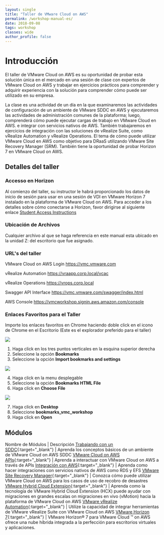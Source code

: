 ```yaml
---
layout: single
title: "Taller de VMware Cloud on AWS"
permalink: /workshop-manual-es/
date: 2018-09-08
tags: workshop
classes: wide
author_profile: false
---
```

# Introducción

El taller de VMware Cloud on AWS es su oportunidad de probar esta solución única en el mercado en una sesión de clase con expertos de VMware Cloud on AWS y trabajar en ejercicios prácticos para comprender y adquirir experiencia con la solución para comprender cómo puede ser utilizado en su empresa.

La clase es una actividad de un día en la que examinaremos las actividades de configuración de un ambiente de VMware SDDC en AWS y ejecutaremos las actividades de administración comunes de la plataforma; luego, comprenderá cómo puede ejecutar cargas de trabajo en VMware Cloud en AWS. e integrar con servicios nativos de AWS. También trabajaremos en ejercicios de integración con las soluciones de vRealize Suite, como vRealize Automation y vRealize Operations. El tema de cómo puede utilizar VMware Cloud en AWS como objetivo para DRaaS utilizando VMware Site Recovery Manager (SRM). También tiene la oportunidad de probar Horizon 7 en VMware Cloud on AWS.

## Detalles del taller

### Accesso en Horizon

Al comienzo del taller, su instructor le habrá proporcionado los datos de inicio de sesión para usar en una sesión de VDI en VMware Horizon 7 instalado en la plataforma de VMware Cloud on AWS. Para acceder a los detalles sobre cómo conectarse a Horizon, favor dirigirse al siguiente enlace [Student Access Instructions](https://vmc-field-team.github.io/student-access/)

### Ubicación de Archivos

Cualquier archivo al que se haga referencia en este manual esta ubicado en la unidad Z: del escritorio que fue asignado.

### URL's del taller

VMware Cloud on AWS Login <https://vmc.vmware.com>

vRealize Automation <https://vraapp.corp.local/vcac>

vRealize Operations <https://vrops.corp.local>

Swagger API Interface <https://vmc.vmware.com/swagger/index.html>

AWS Console <https://vmcworkshop.signin.aws.amazon.com/console>

### Enlaces Favoritos para el Taller

Importe los enlaces favoritos en Chrome haciendo doble click en el icono de Chrome en el Escritorio (Este es el explorador preferido para el taller)

![](https://s3-us-west-2.amazonaws.com/vmc-workshops-images/Workshop+Details/WorkshopDetails1.jpg)

1. Haga click en los tres puntos verticales en la esquina superior derecha
2. Seleccione la opción **Bookmarks**
3. Seleccione la opción **Import bookmarks and settings**

![](https://s3-us-west-2.amazonaws.com/vmc-workshops-images/Page-8-Image-2.png)

4. Haga click en la menu desplegable
5. Seleccione la opción **Bookmarks HTML File**
6. Haga click en **Choose File**

![](https://s3-us-west-2.amazonaws.com/vmc-workshops-images/Page-9-Image-4.png)

7. Haga click en **Desktop**
8. Seleccione **bookmarks_vmc_workshop**
9. Haga click en **Open**

## Módulos

Nombre de Módulos | Descripción
[Trabajando con un SDDC](https://vmc-field-team.github.io/labs-es/working-with-sddc-lab/){:target="_blank"} | Aprenda los conceptos básicos de un ambiente de VMware Cloud on AWS SDDC
[VMware Cloud on AWS APIs](https://vmc-field-team.github.io/labs-es/api-lab/){:target="_blank"} | Aprenda a interactuar con VMware Cloud on AWS a través de APIs
[Integración con AWS](https://vmc-field-team.github.io/labs-es/aws-integration-lab/){:target="_blank"} | Aprenda como hacer integraciones con servicios nativos de AWS como RDS y EFS
[VMware Site Recovery Manager](https://vmc-field-team.github.io/labs-es/srm-lab/){:target="_blank"} | Conozca cómo puede utilizar VMware Cloud on AWS para los casos de uso de recobro de desastres
[VMware Hybrid Cloud Extension](https://vmc-field-team.github.io/labs-es/hcx-lab/){:target="_blank"} | Aprenda como la tecnología de VMware Hybrid Cloud Extension (HCX) puede ayudar con migraciones en grandes escalas on migraciones en vivo (vMotion) hacia la plataforma de VMware Cloud on AWS
[VMware vRealize Automation](https://vmc-field-team.github.io/labs-es/vra-lab/){:target="_blank"} | Utilize la capacidad de integrar herramientas de VMware vRealize Suite con VMware Cloud on AWS
[VMware Horizon 7](https://vmc-field-team.github.io/labs-es/horizon-lab/){:target="_blank"} | VMware Horizon® 7 para VMware Cloud ™ on AWS ofrece una nube híbrida integrada a la perfección para escritorios virtuales y aplicaciones.
